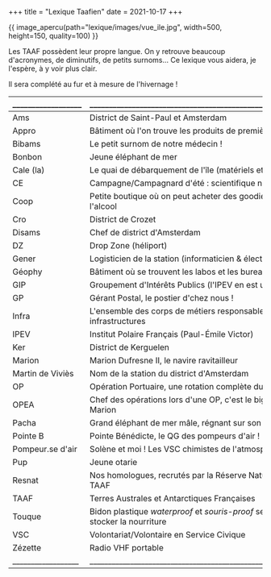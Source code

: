 +++
title = "Lexique Taafien"
date = 2021-10-17
+++

{{ image_apercu(path="lexique/images/vue_ile.jpg", width=500, height=150, quality=100) }}

Les TAAF possèdent leur propre langue. On y retrouve beaucoup d'acronymes, de diminutifs, de petits surnoms...
Ce lexique vous aidera, je l'espère, à y voir plus clair.

<!-- more -->

Il sera complété au fur et à mesure de l'hivernage !

__________________ | ___________________________________________________________                    |
:-----------       | :-----------                                                                   |
Ams                | District de Saint-Paul et Amsterdam                                            |
Appro              | Bâtiment où l'on trouve les produits de première nécessité                     |
Bibams             | Le petit surnom de notre médecin !                                             |
Bonbon             | Jeune éléphant de mer                                                          |
Cale (la)          | Le quai de débarquement de l'île (matériels et personnels)                     |
CE                 | Campagne/Campagnard d'été : scientifique non hivernant                         |
Coop               | Petite boutique où on peut acheter des goodies TAAF et de l'alcool             |
Cro                | District de Crozet                                                             |
Disams             | Chef de district d'Amsterdam                                                   |
DZ                 | Drop Zone (héliport)                                                           |
Gener              | Logisticien de la station (informaticien & électronicien)                      |
Géophy             | Bâtiment où se trouvent les labos et les bureaux des VSC                       |
GIP                | Groupement d'Intérêts Publics (l'IPEV en est un)                               |
GP                 | Gérant Postal, le postier d'chez nous !                                        |
Infra              | L'ensemble des corps de métiers responsables des infrastructures               |
IPEV               | Institut Polaire Français (Paul-Émile Victor)                                  |
Ker                | District de Kerguelen                                                          |
Marion             | Marion Dufresne II, le navire ravitailleur                                     |
Martin de Viviès   | Nom de la station du district d'Amsterdam                                      |
OP                 | Opération Portuaire, une rotation complète du Marion                           |
OPEA               | Chef des opérations lors d'une OP, c'est le big boss du Marion                 |
Pacha              | Grand éléphant de mer mâle, régnant sur son harem                              |
Pointe B           | Pointe Bénédicte, le QG des pompeurs d'air !                                   |
Pompeur.se d'air   | Solène et moi ! Les VSC chimistes de l'atmosphère                              |
Pup                | Jeune otarie                                                                   |
Resnat             | Nos homologues, recrutés par la Réserve Naturelle des TAAF                     |
TAAF               | Terres Australes et Antarctiques Françaises                                    |
Touque             | Bidon plastique *waterproof* et *souris-proof* servant à stocker la nourriture |
VSC                | Volontariat/Volontaire en Service Civique                                      |
Zézette            | Radio VHF portable                                                             |
__________________ | ___________________________________________________________                    |